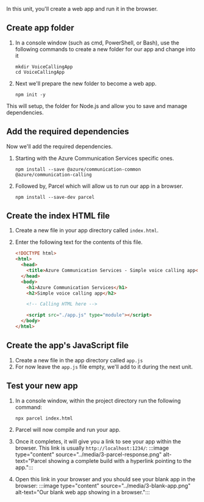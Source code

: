 In this unit, you'll create a web app and run it in the browser.

## Create app folder

1. In a console window (such as cmd, PowerShell, or Bash), use the following commands to create a new folder for our app and change into it

    ``` console
    mkdir VoiceCallingApp
    cd VoiceCallingApp
    ```

1. Next we'll prepare the new folder to become a web app.

    ```console
    npm init -y
    ```

This will setup, the folder for Node.js and allow you to save and manage dependencies.

## Add the required dependencies

Now we'll add the required dependencies.

1. Starting with the Azure Communication Services specific ones.

    ```console
    npm install --save @azure/communication-common @azure/communication-calling
    ```

1. Followed by, Parcel which will allow us to run our app in a browser.

    ```console
    npm install --save-dev parcel
    ```

## Create the index HTML file

1. Create a new file in your app directory called `index.html`.
1. Enter the following text for the contents of this file.

    ```html
    <!DOCTYPE html>
    <html>
      <head>
        <title>Azure Communication Services - Simple voice calling app</title>
      </head>
      <body>
        <h1>Azure Communication Services</h1>
        <h2>Simple voice calling app</h2>

        <!-- Calling HTML here -->

        <script src="./app.js" type="module"></script>
      </body>
    </html>
    ```

## Create the app's JavaScript file

1. Create a new file in the app directory called `app.js`
1. For now leave the `app.js` file empty, we'll add to it during the next unit.

## Test your new app

1. In a console window, within the project directory run the following command:

    ```console
    npx parcel index.html
    ```

1. Parcel will now compile and run your app.
1. Once it completes, it will give you a link to see your app within the browser. This link is usually `http://localhost:1234/`:
    :::image type="content" source="../media/3-parcel-response.png" alt-text="Parcel showing a complete build with a hyperlink pointing to the app.":::
1. Open this link in your browser and you should see your blank app in the browser:
    :::image type="content" source="../media/3-blank-app.png" alt-text="Our blank web app showing in a browser.":::
